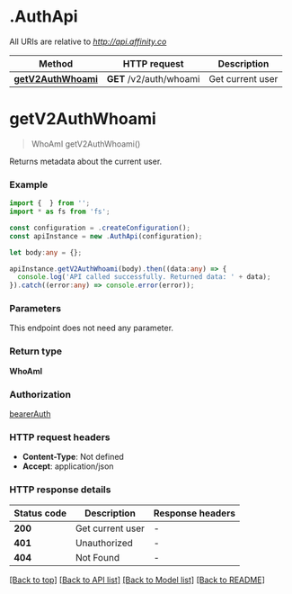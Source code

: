 # .AuthApi

All URIs are relative to _http://api.affinity.co_

| Method                                            | HTTP request            | Description      |
| ------------------------------------------------- | ----------------------- | ---------------- |
| [**getV2AuthWhoami**](AuthApi.md#getV2AuthWhoami) | **GET** /v2/auth/whoami | Get current user |

# **getV2AuthWhoami**

> WhoAmI getV2AuthWhoami()

Returns metadata about the current user.

### Example

```typescript
import {  } from '';
import * as fs from 'fs';

const configuration = .createConfiguration();
const apiInstance = new .AuthApi(configuration);

let body:any = {};

apiInstance.getV2AuthWhoami(body).then((data:any) => {
  console.log('API called successfully. Returned data: ' + data);
}).catch((error:any) => console.error(error));
```

### Parameters

This endpoint does not need any parameter.

### Return type

**WhoAmI**

### Authorization

[bearerAuth](README.md#bearerAuth)

### HTTP request headers

- **Content-Type**: Not defined
- **Accept**: application/json

### HTTP response details

| Status code | Description      | Response headers |
| ----------- | ---------------- | ---------------- |
| **200**     | Get current user | -                |
| **401**     | Unauthorized     | -                |
| **404**     | Not Found        | -                |

[[Back to top]](#)
[[Back to API list]](README.md#documentation-for-api-endpoints)
[[Back to Model list]](README.md#documentation-for-models)
[[Back to README]](README.md)

